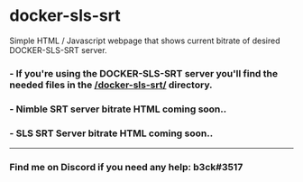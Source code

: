 # docker-sls-srt
Simple HTML / Javascript webpage that shows current bitrate of desired DOCKER-SLS-SRT server.

### - If you're using the DOCKER-SLS-SRT server you'll find the needed files in the [/docker-sls-srt/](https://github.com/b3ck/rtmp-bitrate-html/tree/master/srt/docker-sls-srt) directory.

### - Nimble SRT server bitrate HTML coming soon..

### - SLS SRT Server bitrate HTML coming soon..
---

### Find me on Discord if you need any help: b3ck#3517
